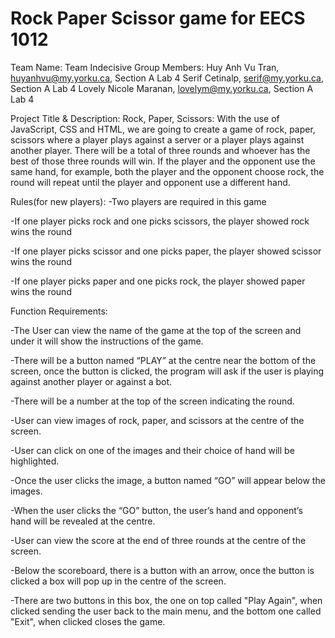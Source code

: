 # Rock Paper Scissor game for EECS 1012
Team Name: Team Indecisive
Group Members:
Huy Anh Vu Tran, huyanhvu@my.yorku.ca, Section A Lab 4
Serif Cetinalp, serif@my.yorku.ca, Section A Lab 4
Lovely Nicole Maranan, lovelym@my.yorku.ca, Section A Lab 4

Project Title & Description: Rock, Paper, Scissors:
With the use of JavaScript, CSS and HTML, we are going to create a game of rock, paper, scissors where a player plays against a server or a player plays against another player. There will be a total of three rounds and whoever has the best of those three rounds will win. If the player and the opponent use the same hand, for example, both the player and the opponent choose rock, the round will repeat until the player and opponent use a different hand.

Rules(for new players): -Two players are required in this game 

-If one player picks rock and one picks scissors, the player showed rock wins the round 

-If one player picks scissor and one picks paper, the player showed scissor wins the round 

-If one player picks paper and one picks rock, the player showed paper wins the round

Function Requirements:

-The User can view the name of the game at the top of the screen and under it will show the instructions of the game.

-There will be a button named “PLAY” at the centre near the bottom of the screen, once the button is clicked, the program will ask if the user is playing against another player or against a bot.

-There will be a number at the top of the screen indicating the round.

-User can view images of rock, paper, and scissors at the centre of the screen.

-User can click on one of the images and their choice of hand will be highlighted.

-Once the user clicks the image, a button named “GO” will appear below the images.

-When the user clicks the “GO” button, the user’s hand and opponent’s hand will be revealed at the centre.

-User can view the score at the end of three rounds at the centre of the screen.

-Below the scoreboard, there is a button with an arrow, once the button is clicked a box will pop up in the centre of the screen.

-There are two buttons in this box, the one on top called "Play Again", when clicked sending the user back to the main menu, and the bottom one called "Exit", when clicked closes the game.
